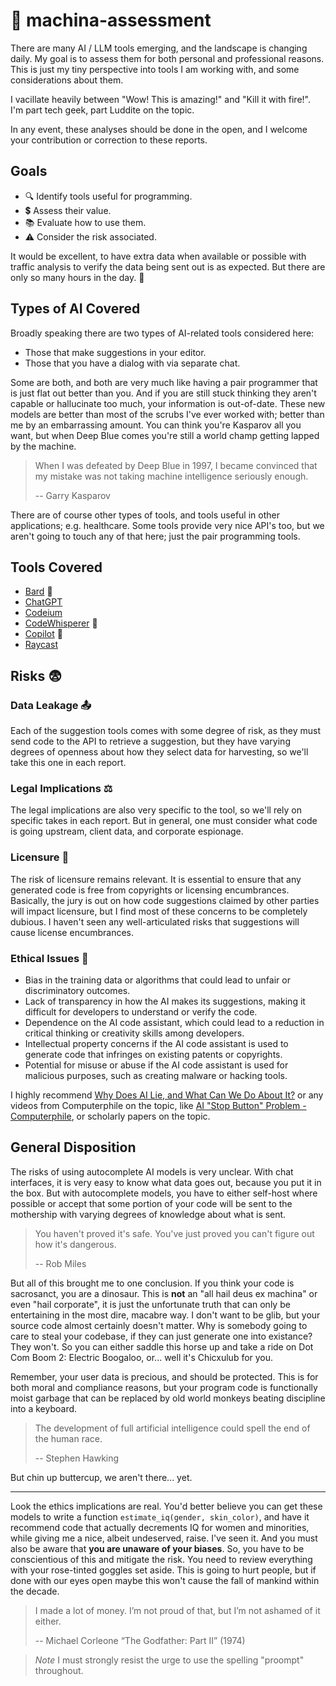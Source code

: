 # 🤖 machina-assessment

There are many AI / LLM tools emerging, and the landscape is changing daily. My goal is to assess them for both personal and professional reasons. This is just my tiny perspective into tools I am working with, and some considerations about them.

I vacillate heavily between "Wow! This is amazing!" and "Kill it with fire!". I'm part tech geek, part Luddite on the topic.

In any event, these analyses should be done in the open, and I welcome your contribution or correction to these reports.

## Goals

- 🔍 Identify tools useful for programming.
- 💲 Assess their value.
- 📚 Evaluate how to use them.
- ⚠ Consider the risk associated.

It would be excellent, to have extra data when available or possible with traffic analysis to verify the data being sent out is as expected. But there are only so many hours in the day. 🤷

## Types of AI Covered

Broadly speaking there are two types of AI-related tools considered here:

- Those that make suggestions in your editor.
- Those that you have a dialog with via separate chat.

Some are both, and both are very much like having a pair programmer that is just flat out better than you. And if you are still stuck thinking they aren't capable or hallucinate too much, your information is out-of-date. These new models are better than most of the scrubs I've ever worked with; better than me by an embarrassing amount. You can think you're Kasparov all you want, but when Deep Blue comes you're still a world champ getting lapped by the machine.

> When I was defeated by Deep Blue in 1997, I became convinced that my mistake was not taking machine intelligence seriously enough.
>
> -- Garry Kasparov

There are of course other types of tools, and tools useful in other applications; e.g. healthcare. Some tools provide very nice API's too, but we aren't going to touch any of that here; just the pair programming tools.

## Tools Covered

- [Bard](./bard.md) 🚧
- [ChatGPT](./chatgpt.md)
- [Codeium](./codeium.md)
- [CodeWhisperer](./codewhisperer.md) 🚧
- [Copilot](./copilot.md) 🚧
- [Raycast](./raycast.md)

## Risks 😨

### Data Leakage 📤

Each of the suggestion tools comes with some degree of risk, as they must send code to the API to retrieve a suggestion, but they have varying degrees of openness about how they select data for harvesting, so we'll take this one in each report.

### Legal Implications ⚖️

The legal implications are also very specific to the tool, so we'll rely on specific takes in each report. But in general, one must consider what code is going upstream, client data, and corporate espionage.

### Licensure 📃

The risk of licensure remains relevant. It is essential to ensure that any generated code is free from copyrights or licensing encumbrances. Basically, the jury is out on how code suggestions claimed by other parties will impact licensure, but I find most of these concerns to be completely dubious. I haven't seen any well-articulated risks that suggestions will cause license encumbrances.

### Ethical Issues 🤔

- Bias in the training data or algorithms that could lead to unfair or discriminatory outcomes.
- Lack of transparency in how the AI makes its suggestions, making it difficult for developers to understand or verify the code.
- Dependence on the AI code assistant, which could lead to a reduction in critical thinking or creativity skills among developers.
- Intellectual property concerns if the AI code assistant is used to generate code that infringes on existing patents or copyrights.
- Potential for misuse or abuse if the AI code assistant is used for malicious purposes, such as creating malware or hacking tools.

I highly recommend [Why Does AI Lie, and What Can We Do About It?](https://youtu.be/w65p_IIp6JY) or any videos from Computerphile on the topic, like [AI "Stop Button" Problem - Computerphile](https://youtu.be/3TYT1QfdfsM), or scholarly papers on the topic.

## General Disposition

The risks of using autocomplete AI models is very unclear. With chat interfaces, it is very easy to know what data goes out, because you put it in the box. But with autocomplete models, you have to either self-host where possible or accept that some portion of your code will be sent to the mothership with varying degrees of knowledge about what is sent.

> You haven't proved it's safe. You've just proved you can't figure out how it's dangerous.
>
> -- Rob Miles

But all of this brought me to one conclusion. If you think your code is sacrosanct, you are a dinosaur. This is **not** an "all hail deus ex machina" or even "hail corporate", it is just the unfortunate truth that can only be entertaining in the most dire, macabre way. I don't want to be glib, but your source code almost certainly doesn't matter. Why is somebody going to care to steal your codebase, if they can just generate one into existance? They won't. So you can either saddle this horse up and take a ride on Dot Com Boom 2: Electric Boogaloo, or... well it's Chicxulub for you.

Remember, your user data is precious, and should be protected. This is for both moral and compliance reasons, but your program code is functionally moist garbage that can be replaced by old world monkeys beating discipline into a keyboard.

> The development of full artificial intelligence could spell the end of the human race.
>
> -- Stephen Hawking

But chin up buttercup, we aren't there... yet.

---

Look the ethics implications are real. You'd better believe you can get these models to write a function `estimate_iq(gender, skin_color)`, and have it recommend code that actually decrements IQ for women and minorities, while giving me a nice, albeit undeserved, raise. I've seen it. And you must also be aware that **you are unaware of your biases**. So, you have to be conscientious of this and mitigate the risk. You need to review everything with your rose-tinted goggles set aside. This is going to hurt people, but if done with our eyes open maybe this won't cause the fall of mankind within the decade.

> I made a lot of money. I’m not proud of that, but I’m not ashamed of it either.
>
> -- Michael Corleone “The Godfather: Part II” (1974)

> *Note* I must strongly resist the urge to use the spelling "proompt" throughout.
